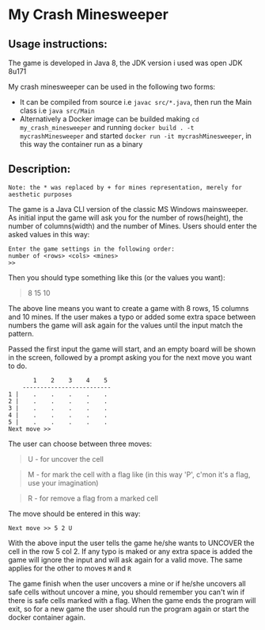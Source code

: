 # My Crash Minesweeper

## Usage instructions:
The game is developed in Java 8, the JDK version i used was open JDK 8u171

My crash minesweeper can be used in the following two forms:
* It can be compiled from source i.e `javac src/*.java`, then run the Main class i.e `java src/Main`
* Alternatively a Docker image can be builded making `cd my_crash_minesweeper` and running `docker build . -t mycrashMinesweeper` and started `docker run -it mycrashMinesweeper`, in this way the container run as a binary

## Description:

```
Note: the * was replaced by + for mines representation, merely for aesthetic purposes
```
The game is a Java CLI version of the classic MS Windows mainsweeper.
As initial input the game will ask you for the number of rows(height), the number of columns(width) and the number of Mines. Users should enter the asked values in this way:

```
Enter the game settings in the following order:
number of <rows> <cols> <mines>
>>
```
Then you should type something like this (or the values you want):
>8 15 10

The above line means you want to create a game with 8 rows, 15 columns and 10 mines. If the user makes a typo or added some extra space between numbers the game will ask again for the values until the input match the pattern.

Passed the first input the game will start, and an empty board will be shown in the screen, followed by a prompt asking you for the next move you want to do.

```
       1    2    3    4    5
    -------------------------
1 |    .    .    .    .    .
2 |    .    .    .    .    .
3 |    .    .    .    .    .
4 |    .    .    .    .    .
5 |    .    .    .    .    .
Next move >>
```

The user can choose between three moves:
> U - for uncover the cell

> M - for mark the cell with a flag like (in this way 'P', c'mon it's a flag, use your imagination)

> R - for remove a flag from a marked cell

The move should be entered in this way:

```
Next move >> 5 2 U
```
With the above input the user tells the game he/she wants to UNCOVER the cell in the row 5 col 2. If any typo is maked or any extra space is added the game will ignore the input and will ask again for a valid move. The same applies for the other to moves `M` and `R`

The game finish when the user uncovers a mine or if he/she uncovers all safe cells without uncover a mine, you should remember you can't win if there is safe cells marked with a flag. When the game ends the program will exit, so for a new game the user should run the program again or start the docker container again.